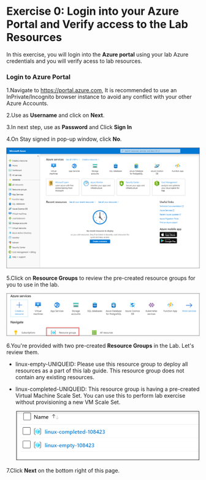 # Exercise 0: Login into your Azure Portal and Verify access to the Lab Resources

In this exercise, you will login into the **Azure portal** using your lab Azure credentials and you will verify acess to lab resources.


### Login to Azure Portal 

1.Navigate to https://portal.azure.com, It is recommended to use an InPrivate/Incognito browser instance to avoid any conflict with your other Azure Accounts. 

2.Use **<inject key="AzureAdUserEmail"></inject>** as **Username** and click on **Next**. 

3.In next step, use **<inject key="AzureAdUserPassword"></inject>** as **Password**  and Click **Sign In**

4.On Stay signed in pop-up window, click **No**.

   ![](images/fpage.png)
   
5.Click on **Resource Groups** to review the pre-created resource groups for you to use in the lab. 

   ![](images/linux1.png)
   
6.You're provided with two pre-created **Resource Groups** in the Lab. Let's review them.

* linux-empty-UNIQUEID: Please use this resource group to deploy all resources as a part of this lab guide. This resource group does not contain any existing resources. 

* linux-completed-UNIQUEID: This resource group is having a pre-created Virtual Machine Scale Set. You can use this to perform lab exercise without provisioning a new VM Scale Set. 

   ![](images/linux2.png)

   
7.Click **Next** on the bottom right of this page.


